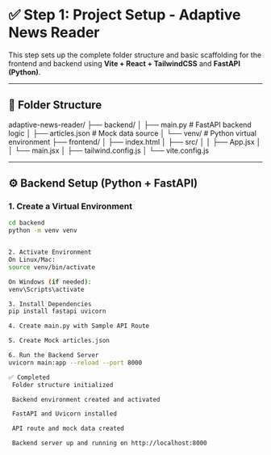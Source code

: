 # ✅ Step 1: Project Setup - Adaptive News Reader

This step sets up the complete folder structure and basic scaffolding for the frontend and backend using **Vite + React + TailwindCSS** and **FastAPI (Python)**.

---

## 📁 Folder Structure

adaptive-news-reader/
├── backend/
│ ├── main.py # FastAPI backend logic
│ ├── articles.json # Mock data source
│ └── venv/ # Python virtual environment
├── frontend/
│ ├── index.html
│ ├── src/
│ │ ├── App.jsx
│ │ └── main.jsx
│ ├── tailwind.config.js
│ └── vite.config.js


---

## ⚙️ Backend Setup (Python + FastAPI)

### 1. Create a Virtual Environment
```bash
cd backend
python -m venv venv


2. Activate Environment
On Linux/Mac:
source venv/bin/activate

On Windows (if needed):
venv\Scripts\activate

3. Install Dependencies
pip install fastapi uvicorn

4. Create main.py with Sample API Route

5. Create Mock articles.json

6. Run the Backend Server
uvicorn main:app --reload --port 8000

✅ Completed
 Folder structure initialized

 Backend environment created and activated

 FastAPI and Uvicorn installed

 API route and mock data created

 Backend server up and running on http://localhost:8000